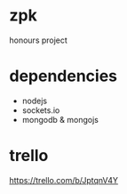 # zpk
honours project

# dependencies

- nodejs
- sockets.io
- mongodb & mongojs

# trello
https://trello.com/b/JptqnV4Y
